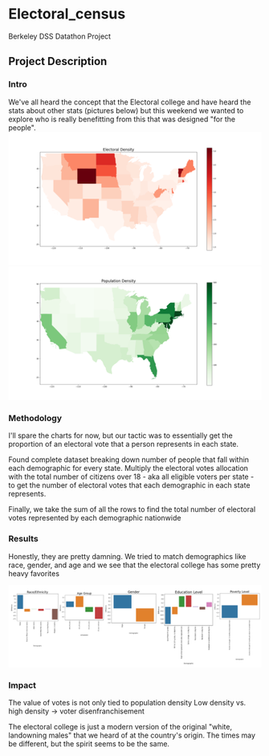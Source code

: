 # Electoral_census
Berkeley DSS Datathon Project

## Project Description

### Intro
We've all heard the concept that the Electoral college and have heard the stats about other stats (pictures below) but this weekend we wanted to explore who is really benefitting from this that was designed "for the people". 
![density plot](https://github.com/arefmalek/Electoral_census/blob/main/aref/images/Electoral_capita.png)
![Electoral College per Capita plot](https://github.com/arefmalek/Electoral_census/blob/main/aref/images/Density.png)

### Methodology
I'll spare the charts for now, but our tactic was to essentially get the proportion of an electoral vote that a person represents in each state.

Found complete dataset breaking down number of people that fall within each demographic for every state. Multiply the electoral votes allocation with the total number of citizens over 18 - aka all eligible voters per state - to get the number of electoral votes that each demographic in each state represents.

Finally, we take the sum of all the rows to find the total number of electoral votes represented by each demographic nationwide

### Results
Honestly, they are pretty damning. We tried to match demographics like race, gender, and age and we see that the electoral college has some pretty heavy favorites

![Disparities](https://github.com/arefmalek/Electoral_census/blob/main/aref/images/Disparities.PNG)

### Impact

The value of votes is not only tied to population density 
Low density vs. high density -> voter disenfranchisement

The electoral college is just a modern version of the original "white, landowning males" that we heard of at the country's origin. The times may be different, but the spirit seems to be the same.